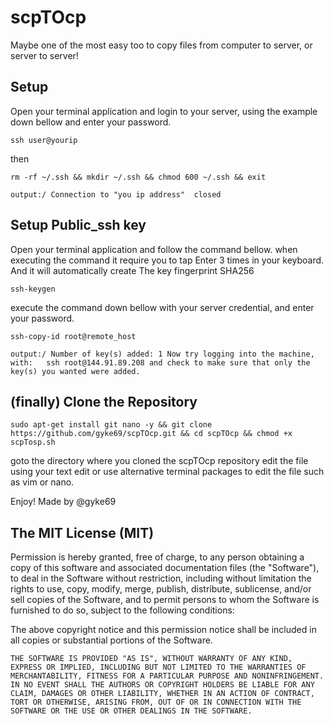 # scpTOcp

Maybe one of the most easy too to copy files from computer to server, or server to server! 



## Setup
Open your terminal application and login to your server, using the example down bellow and enter your password.
```console
ssh user@yourip
```
then
```console
rm -rf ~/.ssh && mkdir ~/.ssh && chmod 600 ~/.ssh && exit 
```
`output:/ Connection to "you ip address"  closed`

## Setup Public_ssh key 
Open your terminal application and follow the command bellow. when executing the command it require you to tap Enter 3 times in your keyboard. And it will automatically create The key fingerprint SHA256

```console
ssh-keygen
``` 
execute the command down bellow with your server credential, and enter your password.

```console
ssh-copy-id root@remote_host
```
`output:/ Number of key(s) added: 1
Now try logging into the machine, with:   ssh root@144.91.89.208
and check to make sure that only the key(s) you wanted were added.`

## (finally) Clone the Repository

```console
sudo apt-get install git nano -y && git clone https://github.com/gyke69/scpTOcp.git && cd scpTOcp && chmod +x scpTosp.sh 
```
goto the directory where you cloned the scpTOcp repository edit the file using your text edit or use alternative terminal packages to edit the file such as vim or nano.

Enjoy!
Made by @gyke69


## The MIT License (MIT)

Permission is hereby granted, free of charge, to any person obtaining a copy
of this software and associated documentation files (the "Software"), to deal
in the Software without restriction, including without limitation the rights
to use, copy, modify, merge, publish, distribute, sublicense, and/or sell
copies of the Software, and to permit persons to whom the Software is
furnished to do so, subject to the following conditions:

The above copyright notice and this permission notice shall be included in all
copies or substantial portions of the Software.

`THE SOFTWARE IS PROVIDED "AS IS", WITHOUT WARRANTY OF ANY KIND, EXPRESS OR
IMPLIED, INCLUDING BUT NOT LIMITED TO THE WARRANTIES OF MERCHANTABILITY,
FITNESS FOR A PARTICULAR PURPOSE AND NONINFRINGEMENT. IN NO EVENT SHALL THE
AUTHORS OR COPYRIGHT HOLDERS BE LIABLE FOR ANY CLAIM, DAMAGES OR OTHER
LIABILITY, WHETHER IN AN ACTION OF CONTRACT, TORT OR OTHERWISE, ARISING FROM,
OUT OF OR IN CONNECTION WITH THE SOFTWARE OR THE USE OR OTHER DEALINGS IN THE
SOFTWARE.`




